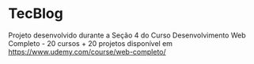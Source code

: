 # TecBlog

Projeto desenvolvido durante a Seção 4 do Curso Desenvolvimento Web Completo - 20 cursos + 20 projetos disponível em https://www.udemy.com/course/web-completo/
